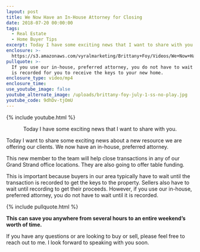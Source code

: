 ```yaml
---
layout: post
title: We Now Have an In-House Attorney for Closing
date: 2018-07-20 00:00:00
tags:
  - Real Estate
  - Home Buyer Tips
excerpt: Today I have some exciting news that I want to share with you.
enclosure: >-
  https://s3.amazonaws.com/vyralmarketing/Brittany+Foy/Videos/We+Now+Have+an+In-House+Attorney+for+Closing.mp4
pullquote: >-
  If you use our in-house, preferred attorney, you do not have to wait until it
  is recorded for you to receive the keys to your new home.
enclosure_type: video/mp4
enclosure_time:
use_youtube_image: false
youtube_alternate_image: /uploads/brittany-foy-july-1-ss-no-play.jpg
youtube_code: 9dhDv-tjOmU
---
```


{% include youtube.html %}

<center>Today I have some exciting news that I want to share with you.</center>

Today I want to share some exciting news about a new resource we are offering our clients. We now have an in-house, preferred attorney.

This new member to the team will help close transactions in any of our Grand Strand office locations. They are also going to offer table funding.

This is important because buyers in our area typically have to wait until the transaction is recorded to get the keys to the property. Sellers also have to wait until recording to get their proceeds. However, if you use our in-house, preferred attorney, you do not have to wait until it is recorded.

{% include pullquote.html %}

**This can save you anywhere from several hours to an entire weekend’s worth of time.**

If you have any questions or are looking to buy or sell, please feel free to reach out to me. I look forward to speaking with you soon.